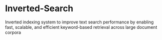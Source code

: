# Inverted-Search
Inverted indexing system to improve text search performance by enabling fast, scalable, and  efficient keyword-based retrieval across large document corpora
